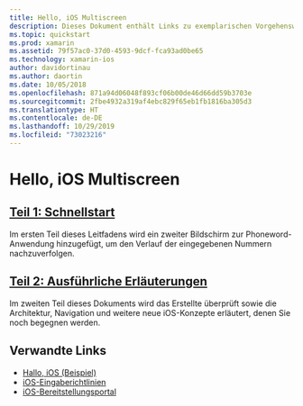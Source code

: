 ```yaml
---
title: Hello, iOS Multiscreen
description: Dieses Dokument enthält Links zu exemplarischen Vorgehensweisen, die die Phoneword-Beispielanwendung durch das Hinzufügen eines zweiten Bildschirms erweitern. In diesen exemplarischen Vorgehensweisen werden Model View Controller-Entwurfsmuster, die iOS-Navigation und andere wichtige Konzepte für die iOS-Entwicklung erläutert.
ms.topic: quickstart
ms.prod: xamarin
ms.assetid: 79f57ac0-37d0-4593-9dcf-fca93ad0be65
ms.technology: xamarin-ios
author: davidortinau
ms.author: daortin
ms.date: 10/05/2018
ms.openlocfilehash: 871a94d06048f893cf06b00de46d66dd59b3703e
ms.sourcegitcommit: 2fbe4932a319af4ebc829f65eb1fb1816ba305d3
ms.translationtype: HT
ms.contentlocale: de-DE
ms.lasthandoff: 10/29/2019
ms.locfileid: "73023216"
---
```

# <a name="hello-ios-multiscreen"></a>Hello, iOS Multiscreen

## <a name="part-1-quickstartiosget-startedhello-ios-multiscreenhello-ios-multiscreen-quickstartmd"></a>[Teil 1: Schnellstart](~/ios/get-started/hello-ios-multiscreen/hello-ios-multiscreen-quickstart.md)

Im ersten Teil dieses Leitfadens wird ein zweiter Bildschirm zur Phoneword-Anwendung hinzugefügt, um den Verlauf der eingegebenen Nummern nachzuverfolgen.

## <a name="part-2-deep-diveiosget-startedhello-ios-multiscreenhello-ios-multiscreen-deepdivemd"></a>[Teil 2: Ausführliche Erläuterungen](~/ios/get-started/hello-ios-multiscreen/hello-ios-multiscreen-deepdive.md)

Im zweiten Teil dieses Dokuments wird das Erstellte überprüft sowie die Architektur, Navigation und weitere neue iOS-Konzepte erläutert, denen Sie noch begegnen werden.

## <a name="related-links"></a>Verwandte Links

- [Hallo, iOS (Beispiel)](https://docs.microsoft.com/samples/xamarin/ios-samples/hello-ios)
- [iOS-Eingaberichtlinien](https://developer.apple.com/library/ios/#documentation/UserExperience/Conceptual/MobileHIG/Introduction/Introduction.html)
- [iOS-Bereitstellungsportal](https://developer.apple.com/ios/manage/overview/index.action)

